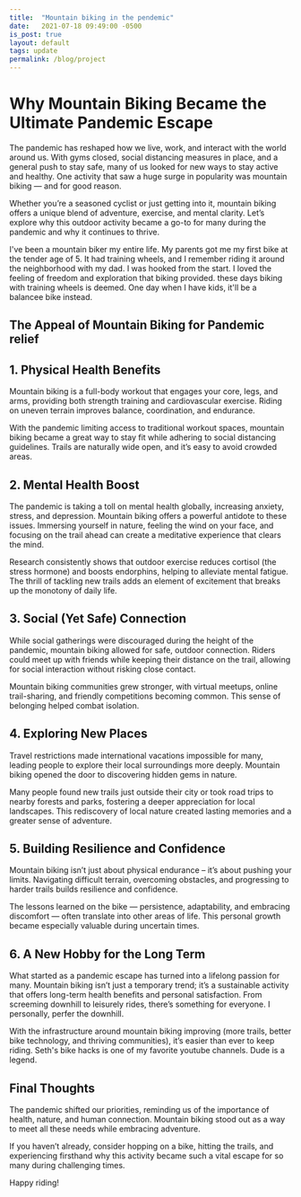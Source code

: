 ```yaml
---
title:  "Mountain biking in the pendemic"
date:   2021-07-18 09:49:00 -0500
is_post: true
layout: default
tags: update
permalink: /blog/project
---
```


# Why Mountain Biking Became the Ultimate Pandemic Escape

The pandemic has reshaped how we live, work, and interact with the world around us. With gyms closed, social distancing measures in place, and a general push to stay safe, many of us looked for new ways to stay active and healthy. One activity that saw a huge surge in popularity was mountain biking — and for good reason. 

Whether you’re a seasoned cyclist or just getting into it, mountain biking offers a unique blend of adventure, exercise, and mental clarity. Let’s explore why this outdoor activity became a go-to for many during the pandemic and why it continues to thrive.

I've been a mountain biker my entire life. My parents got me my first bike at the tender age of 5. It had training wheels, and I remember riding it around the neighborhood with my dad. I was hooked from the start. I loved the feeling of freedom and exploration that biking provided. these days biking with training wheels is deemed. One day when I have kids, it'll be a balancee bike instead. 

## The Appeal of Mountain Biking for Pandemic relief

## 1. Physical Health Benefits
Mountain biking is a full-body workout that engages your core, legs, and arms, providing both strength training and cardiovascular exercise. Riding on uneven terrain improves balance, coordination, and endurance.

With the pandemic limiting access to traditional workout spaces, mountain biking became a great way to stay fit while adhering to social distancing guidelines. Trails are naturally wide open, and it’s easy to avoid crowded areas.

## 2. Mental Health Boost
The pandemic is taking a toll on mental health globally, increasing anxiety, stress, and depression. Mountain biking offers a powerful antidote to these issues. Immersing yourself in nature, feeling the wind on your face, and focusing on the trail ahead can create a meditative experience that clears the mind.

Research consistently shows that outdoor exercise reduces cortisol (the stress hormone) and boosts endorphins, helping to alleviate mental fatigue. The thrill of tackling new trails adds an element of excitement that breaks up the monotony of daily life.

## 3. Social (Yet Safe) Connection
While social gatherings were discouraged during the height of the pandemic, mountain biking allowed for safe, outdoor connection. Riders could meet up with friends while keeping their distance on the trail, allowing for social interaction without risking close contact.

Mountain biking communities grew stronger, with virtual meetups, online trail-sharing, and friendly competitions becoming common. This sense of belonging helped combat isolation.

## 4. Exploring New Places
Travel restrictions made international vacations impossible for many, leading people to explore their local surroundings more deeply. Mountain biking opened the door to discovering hidden gems in nature.

Many people found new trails just outside their city or took road trips to nearby forests and parks, fostering a deeper appreciation for local landscapes. This rediscovery of local nature created lasting memories and a greater sense of adventure.

## 5. Building Resilience and Confidence
Mountain biking isn’t just about physical endurance – it’s about pushing your limits. Navigating difficult terrain, overcoming obstacles, and progressing to harder trails builds resilience and confidence.

The lessons learned on the bike — persistence, adaptability, and embracing discomfort — often translate into other areas of life. This personal growth became especially valuable during uncertain times.

## 6. A New Hobby for the Long Term
What started as a pandemic escape has turned into a lifelong passion for many. Mountain biking isn’t just a temporary trend; it’s a sustainable activity that offers long-term health benefits and personal satisfaction. From screeming downhill to leisurely rides, there’s something for everyone. I personally, perfer the downhill.

With the infrastructure around mountain biking improving (more trails, better bike technology, and thriving communities), it’s easier than ever to keep riding. Seth's bike hacks is one of my favorite youtube channels. Dude is a legend.

## Final Thoughts
The pandemic shifted our priorities, reminding us of the importance of health, nature, and human connection. Mountain biking stood out as a way to meet all these needs while embracing adventure.

If you haven’t already, consider hopping on a bike, hitting the trails, and experiencing firsthand why this activity became such a vital escape for so many during challenging times.

Happy riding!
